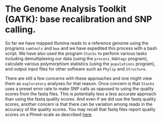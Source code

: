# The Genome Analysis Toolkit (GATK): base recalibration and SNP calling.

So far we have mapped Illumina reads to a reference genome using the programs `samtools` and `bwa` and we have expedited this process with a bash script. We have also used the program `Stacks` to perform various tasks including demultiplexing our data (using the `process_RADtags` program), calculate various polymorphism statistics (using the `populations` program), and output input files for other software such as `Phylip` and `Structure`. 

There are still a few concerns with these approaches and one might view them as `exploratory` analyses for that reason. Once concern is that `Stacks` uses a preset error rate to make SNP calls as opposed to using the quality scores from the fastq files. This is potentially less a less accurate approach than using the fastq quality scores. And even if we did use the fastq quality scores, another concern is that there can be variation among reads in the accuracy of the quality scores. You may recall that fastq files report quality scores on a Phred-scale as described [here](https://en.wikipedia.org/wiki/Phred_quality_score).
